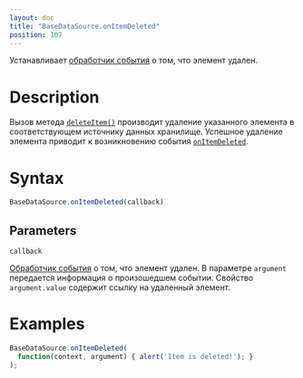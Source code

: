 ```yaml
---
layout: doc
title: "BaseDataSource.onItemDeleted"
position: 107
---
```


Устанавливает [обработчик события](../../../KeyConcepts/Script/) о том, что элемент удален.

# Description

Вызов метода [`deleteItem()`](../BaseDataSource.deleteItem/) производит удаление указанного элемента
в соответствующем источнику данных хранилище. Успешное удаление элемента приводит к возникновению
события [`onItemDeleted`](../BaseDataSource.onItemDeleted/).

# Syntax

```js
BaseDataSource.onItemDeleted(callback)
```

## Parameters

`callback`

[Обработчик события](../../../KeyConcepts/Script/) о том, что элемент удален. В параметре `argument`
передается информация о произошедшем событии. Свойство `argument.value` содержит ссылку на удаленный
элемент.

# Examples

```js
BaseDataSource.onItemDeleted(
  function(context, argument) { alert('Item is deleted!'); }
);
```
